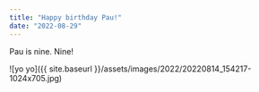 ```yaml
---
title: "Happy birthday Pau!"
date: "2022-08-29"
---
```


Pau is nine. Nine!

![yo yo]({{ site.baseurl }}/assets/images/2022/20220814_154217-1024x705.jpg)
